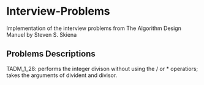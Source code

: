 # Interview-Problems
Implementation of the interview problems from The Algorithm Design Manuel by Steven S. Skiena

## Problems Descriptions
TADM_1_28: performs the integer divison without using the / or * operatiors; takes the arguments of divident and divisor.
